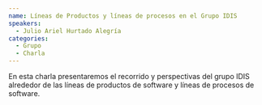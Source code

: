 ```yaml
---
name: Líneas de Productos y líneas de procesos en el Grupo IDIS
speakers:
  - Julio Ariel Hurtado Alegría
categories:
  - Grupo
  - Charla
---
```


En esta charla presentaremos el recorrido y perspectivas del grupo IDIS alrededor de las líneas de productos de software y líneas de procesos de software.